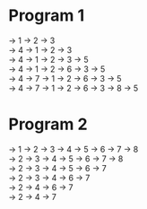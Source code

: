# Program 1<br>

-> 1 -> 2 -> 3<br>
-> 4 -> 1 -> 2 -> 3<br>
-> 4 -> 1 -> 2 -> 3 -> 5<br>
-> 4 -> 1 -> 2 -> 6 -> 3 -> 5<br>
-> 4 -> 7 -> 1 -> 2 -> 6 -> 3 -> 5<br>
-> 4 -> 7 -> 1 -> 2 -> 6 -> 3 -> 8 -> 5<br>

# Program 2<br>

-> 1 -> 2 -> 3 -> 4 -> 5 -> 6 -> 7 -> 8<br>
-> 2 -> 3 -> 4 -> 5 -> 6 -> 7 -> 8<br>
-> 2 -> 3 -> 4 -> 5 -> 6 -> 7<br>
-> 2 -> 3 -> 4 -> 6 -> 7<br>
-> 2 -> 4 -> 6 -> 7<br>
-> 2 -> 4 -> 7<br>
